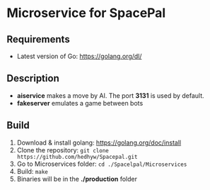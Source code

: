 # Microservice for SpacePal
## Requirements
* Latest version of Go: https://golang.org/dl/

## Description
* **aiservice** makes a move by AI. The port **3131** is used by default.
* **fakeserver** emulates a game between bots

## Build
1. Download & install golang: https://golang.org/doc/install
2. Clone the repository: `git clone https://github.com/hedhyw/Spacepal.git`
3. Go to Microservices folder: `cd ./Spacelpal/Microservices`
4. Build: `make`
5. Binaries will be in the **./production** folder